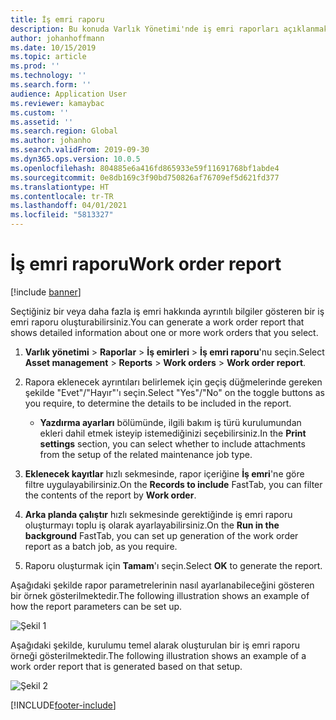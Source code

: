 ```yaml
---
title: İş emri raporu
description: Bu konuda Varlık Yönetimi'nde iş emri raporları açıklanmaktadır.
author: johanhoffmann
ms.date: 10/15/2019
ms.topic: article
ms.prod: ''
ms.technology: ''
ms.search.form: ''
audience: Application User
ms.reviewer: kamaybac
ms.custom: ''
ms.assetid: ''
ms.search.region: Global
ms.author: johanho
ms.search.validFrom: 2019-09-30
ms.dyn365.ops.version: 10.0.5
ms.openlocfilehash: 804885e6a416fd865933e59f11691768bf1abde4
ms.sourcegitcommit: 0e8db169c3f90bd750826af76709ef5d621fd377
ms.translationtype: HT
ms.contentlocale: tr-TR
ms.lasthandoff: 04/01/2021
ms.locfileid: "5813327"
---
```

# <a name="work-order-report"></a><span data-ttu-id="0156b-103">İş emri raporu</span><span class="sxs-lookup"><span data-stu-id="0156b-103">Work order report</span></span>

[!include [banner](../../includes/banner.md)]


<span data-ttu-id="0156b-104">Seçtiğiniz bir veya daha fazla iş emri hakkında ayrıntılı bilgiler gösteren bir iş emri raporu oluşturabilirsiniz.</span><span class="sxs-lookup"><span data-stu-id="0156b-104">You can generate a work order report that shows detailed information about one or more work orders that you select.</span></span>

1. <span data-ttu-id="0156b-105">**Varlık yönetimi** > **Raporlar** > **İş emirleri** > **İş emri raporu**'nu seçin.</span><span class="sxs-lookup"><span data-stu-id="0156b-105">Select **Asset management** > **Reports** > **Work orders** > **Work order report**.</span></span>

2. <span data-ttu-id="0156b-106">Rapora eklenecek ayrıntıları belirlemek için geçiş düğmelerinde gereken şekilde "Evet"/"Hayır"'ı seçin.</span><span class="sxs-lookup"><span data-stu-id="0156b-106">Select "Yes"/"No" on the toggle buttons as you require, to determine the details to be included in the report.</span></span>  
    - <span data-ttu-id="0156b-107">**Yazdırma ayarları** bölümünde, ilgili bakım iş türü kurulumundan ekleri dahil etmek isteyip istemediğinizi seçebilirsiniz.</span><span class="sxs-lookup"><span data-stu-id="0156b-107">In the **Print settings** section, you can select whether to include attachments from the setup of the related maintenance job type.</span></span>

3. <span data-ttu-id="0156b-108">**Eklenecek kayıtlar** hızlı sekmesinde, rapor içeriğine **İş emri**'ne göre filtre uygulayabilirsiniz.</span><span class="sxs-lookup"><span data-stu-id="0156b-108">On the **Records to include** FastTab, you can filter the contents of the report by **Work order**.</span></span>

4. <span data-ttu-id="0156b-109">**Arka planda çalıştır** hızlı sekmesinde gerektiğinde iş emri raporu oluşturmayı toplu iş olarak ayarlayabilirsiniz.</span><span class="sxs-lookup"><span data-stu-id="0156b-109">On the **Run in the background** FastTab, you can set up generation of the work order report as a batch job, as you require.</span></span>

5. <span data-ttu-id="0156b-110">Raporu oluşturmak için **Tamam**'ı seçin.</span><span class="sxs-lookup"><span data-stu-id="0156b-110">Select **OK** to generate the report.</span></span>

<span data-ttu-id="0156b-111">Aşağıdaki şekilde rapor parametrelerinin nasıl ayarlanabileceğini gösteren bir örnek gösterilmektedir.</span><span class="sxs-lookup"><span data-stu-id="0156b-111">The following illustration shows an example of how the report parameters can be set up.</span></span>

![Şekil 1](media/20-work-orders.png)

<span data-ttu-id="0156b-113">Aşağıdaki şekilde, kurulumu temel alarak oluşturulan bir iş emri raporu örneği gösterilmektedir.</span><span class="sxs-lookup"><span data-stu-id="0156b-113">The following illustration shows an example of a work order report that is generated based on that setup.</span></span>

![Şekil 2](media/21-work-orders.png)



[!INCLUDE[footer-include](../../../includes/footer-banner.md)]